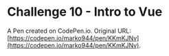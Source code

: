 # Challenge 10 - Intro to Vue

A Pen created on CodePen.io. Original URL: [https://codepen.io/marko944/pen/KKmKJNv](https://codepen.io/marko944/pen/KKmKJNv).


